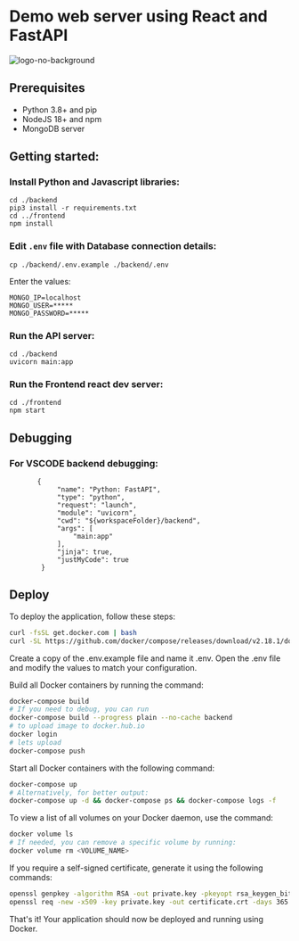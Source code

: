 # Demo web server using React and FastAPI
![logo-no-background](https://github.com/hozohar1/workshop-react-web.iml/assets/116975069/dd0916d3-0917-4700-b9d9-a6b9efdfde20)
## Prerequisites

- Python 3.8+ and pip
- NodeJS 18+ and npm
- MongoDB server

## Getting started:

### Install Python and Javascript libraries:

```
cd ./backend
pip3 install -r requirements.txt
cd ../frontend
npm install
```

### Edit `.env` file with Database connection details:

```
cp ./backend/.env.example ./backend/.env
```

Enter the values:

```
MONGO_IP=localhost
MONGO_USER=*****
MONGO_PASSWORD=*****
```

### Run the API server:

```
cd ./backend
uvicorn main:app
```

### Run the Frontend react dev server:

```
cd ./frontend
npm start
```

## Debugging

### For VSCODE backend debugging:

```
       {
            "name": "Python: FastAPI",
            "type": "python",
            "request": "launch",
            "module": "uvicorn",
            "cwd": "${workspaceFolder}/backend",
            "args": [
                "main:app"
            ],
            "jinja": true,
            "justMyCode": true
        }
```

## Deploy

To deploy the application, follow these steps:

```bash
curl -fsSL get.docker.com | bash
curl -SL https://github.com/docker/compose/releases/download/v2.18.1/docker-compose-linux-x86_64 -o /usr/local/bin/docker-compose
```

Create a copy of the .env.example file and name it .env. Open the .env file and modify the values to match your configuration.

Build all Docker containers by running the command:

```bash
docker-compose build
# If you need to debug, you can run
docker-compose build --progress plain --no-cache backend
# to upload image to docker.hub.io
docker login
# lets upload
docker-compose push 
```

Start all Docker containers with the following command:

```bash
docker-compose up
# Alternatively, for better output:
docker-compose up -d && docker-compose ps && docker-compose logs -f
```

To view a list of all volumes on your Docker daemon, use the command:

```bash
docker volume ls
# If needed, you can remove a specific volume by running:
docker volume rm <VOLUME_NAME>
```

If you require a self-signed certificate, generate it using the following commands:

```bash
openssl genpkey -algorithm RSA -out private.key -pkeyopt rsa_keygen_bits:2048
openssl req -new -x509 -key private.key -out certificate.crt -days 365
```
That's it! Your application should now be deployed and running using Docker.

